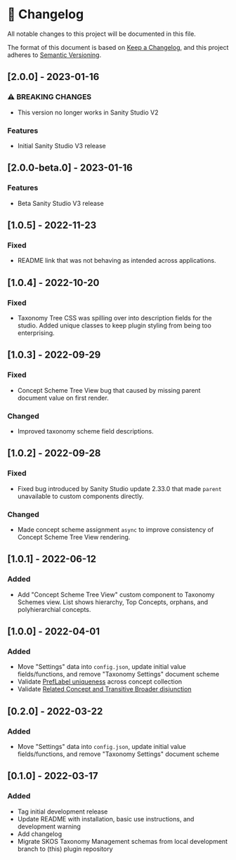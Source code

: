 # 📓 Changelog
All notable changes to this project will be documented in this file.

The format of this document is based on [Keep a Changelog](https://keepachangelog.com/en/1.0.0/),
and this project adheres to [Semantic Versioning](https://semver.org/spec/v2.0.0.html).

<!-- ## [TODO] -->

## [2.0.0] - 2023-01-16
### ⚠ BREAKING CHANGES
- This version no longer works in Sanity Studio V2

### Features
- Initial Sanity Studio V3 release

## [2.0.0-beta.0] - 2023-01-16
### Features
- Beta Sanity Studio V3 release

## [1.0.5] - 2022-11-23
### Fixed
- README link that was not behaving as intended across applications.  

## [1.0.4] - 2022-10-20
### Fixed
- Taxonomy Tree CSS was spilling over into description fields for the studio. Added unique classes to keep plugin styling from being too enterprising. 

## [1.0.3] - 2022-09-29
### Fixed
- Concept Scheme Tree View bug that caused by missing parent document value on first render.
### Changed 
- Improved taxonomy scheme field descriptions.

## [1.0.2] - 2022-09-28
### Fixed
- Fixed bug introduced by Sanity Studio update 2.33.0 that made `parent` unavailable to custom components directly.
### Changed 
- Made concept scheme assignment `async` to improve consistency of Concept Scheme Tree View rendering. 

## [1.0.1] - 2022-06-12
### Added
- Add "Concept Scheme Tree View" custom component to Taxonomy Schemes view. List shows hierarchy, Top Concepts, orphans, and polyhierarchial concepts.  

## [1.0.0] - 2022-04-01
### Added
- Move "Settings" data into `config.json`, update initial value fields/functions, and remove "Taxonomy Settings" document scheme
- Validate [PrefLabel uniqueness](https://www.w3.org/TR/skos-primer/#secpref) across concept collection
- Validate [Related Concept and Transitive Broader disjunction](https://www.w3.org/TR/skos-reference/#L2422)

## [0.2.0] - 2022-03-22
### Added
- Move "Settings" data into `config.json`, update initial value fields/functions, and remove "Taxonomy Settings" document scheme

## [0.1.0] - 2022-03-17
### Added
- Tag initial development release
- Update README with installation, basic use instructions, and development warning
- Add changelog
- Migrate SKOS Taxonomy Management schemas from local development branch to (this) plugin repository

<!---
## Change Log Principles
- Changelogs are for humans, not machines.
- There should be an entry for every single version.
- The same types of changes should be grouped.
- Versions and sections should be linkable.
- The latest version comes first.
- The release date of each version is displayed.
- Mention whether you follow Semantic Versioning.

## Tags
### Added
- for new features.
### Changed
- for changes in existing functionality.
### Deprecated
- for soon-to-be removed features.
### Removed
- for now removed features.
### Fixed
- for any bug fixes.
### Security
- in case of vulnerabilities.

### Unreleased 
- Keep at the top to track upcoming changes.
- People can see what changes they might expect in upcoming releases
- At release time, you can move the Unreleased section changes into a new release version section.

### Release Process 
1. Safety Checks:
  - git pull
  - git status
  - npm ci
  - npm test
2. Prepare the Release:
  - npm run build
3. Update the Changelog
4. Update the Version Number:
  - npm version patch | minor | major -m "message"
5. Publish to npm:
  - npm publish
6. Publish to Git:
  - git push
  - git push --tags
7. Create a GitHub Release (optional)

source: https://cloudfour.com/thinks/how-to-publish-an-updated-version-of-an-npm-package/
--->